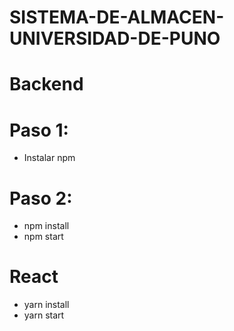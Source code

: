 # SISTEMA-DE-ALMACEN-UNIVERSIDAD-DE-PUNO
# Backend
# Paso 1:
- Instalar npm
# Paso 2:
- npm install
- npm start
 
# React
- yarn install 
- yarn start
